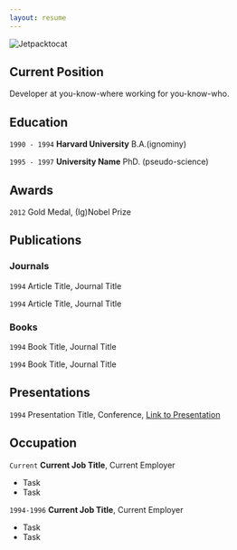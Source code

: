 ```yaml
---
layout: resume
---
```


![Jetpacktocat](https://octodex.github.com/images/jetpacktocat.png)

## Current Position

Developer at you-know-where working for you-know-who.

## Education

`1990 - 1994`
__Harvard University__
B.A.(ignominy)

`1995 - 1997`
__University Name__
PhD. (pseudo-science) 

## Awards

`2012`
Gold Medal, (Ig)Nobel Prize

## Publications

<!-- A list is also available [online](https://scholar.google.co.uk/citations?user=LTOTl0YAAAAJ) -->

### Journals

`1994`
Article Title, Journal Title

`1994`
Article Title, Journal Title

### Books

`1994`
Book Title, Journal Title

`1994`
Book Title, Journal Title


## Presentations

`1994`
Presentation Title, Conference, <a href="https://MyWebsite.tld/presentation1">Link to Presentation</a>


## Occupation

`Current`
__Current Job Title__, Current Employer 

- Task
- Task

`1994-1996`
__Current Job Title__, Current Employer 

- Task
- Task



<!-- ### Footer

Last updated: May 2013 -->


